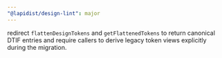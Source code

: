 ```yaml
---
"@lapidist/design-lint": major
---
```


redirect `flattenDesignTokens` and `getFlattenedTokens` to return canonical DTIF entries and require callers to derive legacy token views explicitly during the migration.
